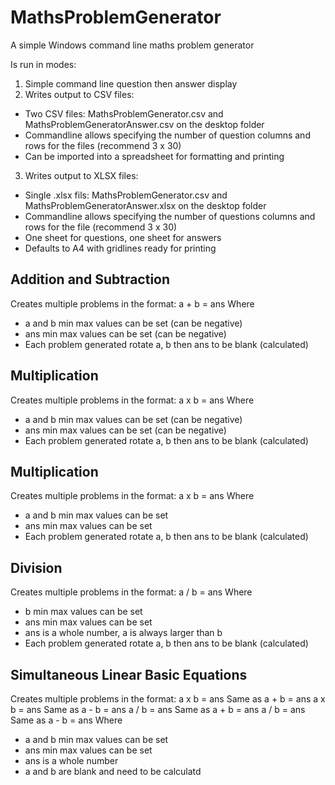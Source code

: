 # MathsProblemGenerator
A simple Windows command line maths problem generator

Is run in modes:
1. Simple command line question then answer display
2. Writes output to CSV files:
 * Two CSV files: MathsProblemGenerator.csv and MathsProblemGeneratorAnswer.csv on the desktop folder
 * Commandline allows specifying the number of question columns and rows for the files (recommend 3 x 30)
 * Can be imported into a spreadsheet for formatting and printing
3. Writes output to XLSX files:
 * Single .xlsx fils: MathsProblemGenerator.csv and MathsProblemGeneratorAnswer.xlsx on the desktop folder
 * Commandline allows specifying the number of questions columns and rows for the file (recommend 3 x 30)
 * One sheet for questions, one sheet for answers
 * Defaults to A4 with gridlines ready for printing

## Addition and Subtraction
Creates multiple problems in the format: a + b = ans
Where 
* a and b min max values can be set (can be negative)
* ans min max values can be set  (can be negative)
* Each problem generated rotate a, b then ans to be blank (calculated)

## Multiplication 
Creates multiple problems in the format: a x b = ans
Where 
* a and b min max values can be set (can be negative)
* ans min max values can be set (can be negative)
* Each problem generated rotate a, b then ans to be blank (calculated)

## Multiplication 
Creates multiple problems in the format: a x b = ans
Where 
* a and b min max values can be set
* ans min max values can be set
* Each problem generated rotate a, b then ans to be blank (calculated)

## Division 
Creates multiple problems in the format: a / b = ans
Where 
* b min max values can be set
* ans min max values can be set
* ans is a whole number, a is always larger than b
* Each problem generated rotate a, b then ans to be blank (calculated)

## Simultaneous Linear Basic Equations 
Creates multiple problems in the format: 
a x b = ans  Same as  a + b = ans
a x b = ans  Same as  a - b = ans
a / b = ans  Same as  a + b = ans
a / b = ans  Same as  a - b = ans
Where 
* a and b min max values can be set
* ans min max values can be set
* ans is a whole number
* a and b are blank and need to be calculatd
